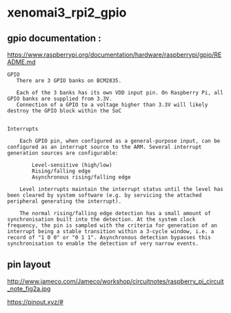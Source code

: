 # xenomai3_rpi2_gpio



gpio documentation :
---------------------

   https://www.raspberrypi.org/documentation/hardware/raspberrypi/gpio/README.md

     
    GPIO   
       There are 3 GPIO banks on BCM2835.

       Each of the 3 banks has its own VDD input pin. On Raspberry Pi, all GPIO banks are supplied from 3.3V. 
       Connection of a GPIO to a voltage higher than 3.3V will likely destroy the GPIO block within the SoC


    Interrupts

        Each GPIO pin, when configured as a general-purpose input, can be configured as an interrupt source to the ARM. Several interrupt generation sources are configurable:

            Level-sensitive (high/low)
            Rising/falling edge
            Asynchronous rising/falling edge

        Level interrupts maintain the interrupt status until the level has been cleared by system software (e.g. by servicing the attached peripheral generating the interrupt).

        The normal rising/falling edge detection has a small amount of synchronisation built into the detection. At the system clock frequency, the pin is sampled with the criteria for generation of an interrupt being a stable transition within a 3-cycle window, i.e. a record of "1 0 0" or "0 1 1". Asynchronous detection bypasses this synchronisation to enable the detection of very narrow events.


pin layout
----------

  http://www.jameco.com/Jameco/workshop/circuitnotes/raspberry_pi_circuit_note_fig2a.jpg  

  https://pinout.xyz/#
